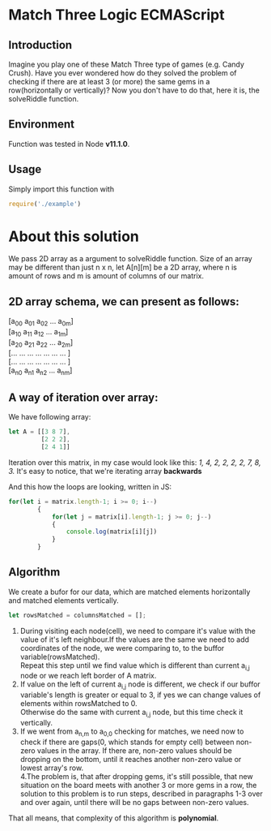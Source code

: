 # Match Three Logic ECMAScript
## Introduction
Imagine you play one of these Match Three type of games (e.g. Candy Crush). Have you ever wondered how do they solved the problem of checking if there are at least 3 (or more)  the same gems in a row(horizontally or vertically)? Now you don't have to do that, here it is, the solveRiddle function. </br>
## Environment
Function was tested in Node **v11.1.0**.
 ## Usage
 Simply import this function with 
 ```javascript
 require('./example')
 ```
# About this solution 

We pass 2D array as a argument to solveRiddle function. Size of an array may be different than just n x n, let A[n][m] be a 2D array, where n is amount of rows and m is amount of columns of our matrix. </br>
## 2D array schema, we can present as follows: 

[a<sub>00</sub> a<sub>01</sub> a<sub>02</sub> ... a<sub>0m</sub>] </br>
[a<sub>10</sub> a<sub>11</sub> a<sub>12</sub> ... a<sub>1m</sub>] </br>
[a<sub>20</sub> a<sub>21</sub> a<sub>22</sub> ... a<sub>2m</sub>] </br>
[... ... ... ... ... ... ... ] </br>
[... ... ... ... ... ... ... ] </br>
[a<sub>n0</sub> a<sub>n1</sub> a<sub>n2</sub> ... a<sub>nm</sub>] </br>

## A way of iteration over array:
We have following array: 
```javascript
let A = [[3 8 7], 
         [2 2 2], 
         [2 4 1]] 
```
Iteration over this matrix, in my case would look like this: _1, 4, 2, 2, 2, 2, 7, 8, 3._ It's easy to notice, that we're iterating array **backwards**

And this how the loops are looking, written in JS:
```javascript
for(let i = matrix.length-1; i >= 0; i--)
        {
            for(let j = matrix[i].length-1; j >= 0; j--)
            {
                console.log(matrix[i][j])
            }
        }
```
## Algorithm

We create a bufor for our data, which are matched elements horizontally and matched elements vertically.

```javascript
let rowsMatched = columnsMatched = [];
```

1. During visiting each node(cell), we need to compare it's value with the value of it's left neighbour.If the values are the same we need to add coordinates of the node, we were comparing to, to the buffor variable(rowsMatched). </br>
Repeat this step until we find value which is different than current a<sub>i,j</sub> node or we reach left border of A matrix. </br>
2. If value on the left of current a<sub>i,j</sub> node is different, we check if our buffor variable's length is greater or equal to 3, if yes we can change values of elements within rowsMatched to 0.</br>
Otherwise do the same with current a<sub>i,j</sub> node, but this time check it vertically.</br>
3. If we went from a<sub>n,m</sub> to a<sub>0,0</sub> checking for matches, we need now to check if there are gaps(0, which stands for empty cell) between non-zero values in the array. If there are, non-zero values should be dropping on the bottom, until it reaches another non-zero value or lowest array's row.  </br>
4.The problem is, that after dropping gems, it's still possible, that new situation on the board meets with another 3 or more gems in a row, the solution to this problem is to run steps, described in paragraphs 1-3 over and over again, until there will be no gaps between non-zero values. </br>

That all means, that complexity of this algorithm is **polynomial**.
    
     
     
